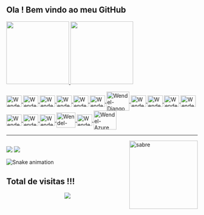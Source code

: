 ## Ola ! Bem vindo ao meu GitHub
 <div>
  <a href="https://github.com/wendelcampos">
  <img height="165em" src="https://github-readme-stats.vercel.app/api?username=wendelcampos&show_icons=true&theme=dracula&include_all_commits=true&count_private=true"/>
  <img height="165em" src="https://github-readme-stats.vercel.app/api/top-langs/?username=wendelcampos&layout=compact&langs_count=16&theme=dracula"/>
</div>
<div style="display: inline_block"><br>
  <img align="center" alt="Wendel-Linux" height="30" width="40" src="https://github.com/wendelcampos/wendelcampos/blob/master/icons/linux.svg">
  <img align="center" alt="Wendel-Windows" height="30" width="40" src="https://github.com/wendelcampos/wendelcampos/blob/master/icons/windows.svg">
  <img align="center" alt="Wendel-Js" height="30" width="40" src="https://github.com/wendelcampos/wendelcampos/blob/master/icons/javascript.svg">
  <img align="center" alt="Wendel-HTML5" height="30" width="40" src="https://github.com/wendelcampos/wendelcampos/blob/master/icons/html5.svg">
  <img align="center" alt="Wendel-CSS3" height="30" width="40" src="https://github.com/wendelcampos/wendelcampos/blob/master/icons/css3.svg">
  <img align="center" alt="Wendel-Python" height="30" width="40" src="https://github.com/wendelcampos/wendelcampos/blob/master/icons/python.svg">
  <img align="center" alt="Wendel-Django" height="50" width="60" src="https://github.com/wendelcampos/wendelcampos/blob/master/icons/django.svg">
  <img align="center" alt="Wendel-Angular" height="30" width="40" src="https://github.com/wendelcampos/wendelcampos/blob/master/icons/angular.svg">
  <img align="center" alt="Wendel-Bootstrap" height="30" width="40" src="https://github.com/wendelcampos/wendelcampos/blob/master/icons/bootstrap.svg">
  <img align="center" alt="Wendel-Cisco" height="30" width="40" src="https://github.com/wendelcampos/wendelcampos/blob/master/icons/cisco.svg">
  <img align="center" alt="Wendel-Donet" height="30" width="40" src="https://github.com/wendelcampos/wendelcampos/blob/master/icons/dotnet.svg">
  <img align="center" alt="Wendel-PostgreeSQL" height="30" width="40" src="https://github.com/wendelcampos/wendelcampos/blob/master/icons/postgresql.svg">
  <img align="center" alt="Wendel-Csharp" height="30" width="40" src="https://github.com/wendelcampos/wendelcampos/blob/master/icons/csharp.svg">
  <img align="center" alt="Wendel-Dell" height="30" width="40" src="https://github.com/wendelcampos/wendelcampos/blob/master/icons/dell.svg">
  <img align="center" alt="Wendel-Sql" height="40" width="50" src="https://github.com/wendelcampos/wendelcampos/blob/master/icons/sql.svg">
  <img align="center" alt="Wendel-Totvs" height="30" width="40" src="https://github.com/wendelcampos/wendelcampos/blob/master/icons/totvs.svg">
  <img align="center" alt="Wendel-Azure" height="50" width="60" src="https://github.com/wendelcampos/wendelcampos/blob/master/icons/azure.svg"><hr>
  <img align="right" alt="sabre" width="180" src="https://github.com/wendelcampos/wendelcampos/blob/master/img/sabre.gif">
</div>


  ##

<div>  
  <a href = "mailto:waguiatrader@gmail.com"><img src="https://img.shields.io/badge/-Gmail-%23333?style=for-the-badge&logo=gmail&logoColor=white" target="_blank"></a>
  <a href="https://www.linkedin.com/in/wendel-campos-10a3a6207/" target="_blank"><img src="https://img.shields.io/badge/-LinkedIn-%230077B5?style=for-the-badge&logo=linkedin&logoColor=white" target="_blank"></a> 
 
  ![Snake animation](https://github.com/wendelcampos/wendelcampos/blob/master/output/github-contribution-grid-snake.svg)
</div>
 
 ## Total de visitas !!!
 <p align="center"> 
   <img alingn="center" src="https://profile-counter.glitch.me/wendelcampos/count.svg" />
 </p>

